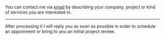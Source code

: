 You can contact me via
[email](david@davidanguita.name)
by describing your company, project or kind of services you are
interested in.

* * *

After processing it I will reply you as soon as possible in order to
schedule an appoinment or bring to you an initial project review.
